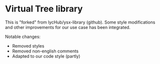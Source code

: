 # Virtual Tree library

This is "forked" from lycHub/ysx-library (github). Some style modifications and other improvements for our
use case has been integrated.

Notable changes:

- Removed styles
- Removed non-english comments
- Adapted to our code style (partly)
